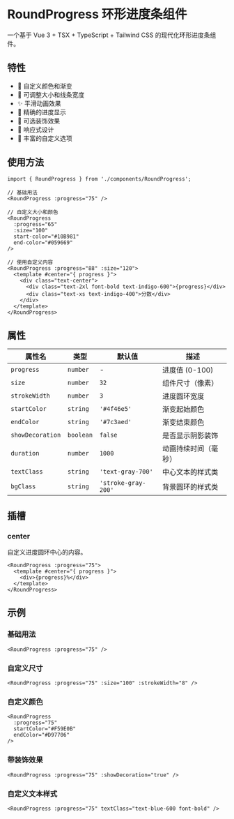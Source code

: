# RoundProgress 环形进度条组件

一个基于 Vue 3 + TSX + TypeScript + Tailwind CSS 的现代化环形进度条组件。

## 特性

- 🎨 自定义颜色和渐变
- 📏 可调整大小和线条宽度
- ✨ 平滑动画效果
- 🎯 精确的进度显示
- 💫 可选装饰效果
- 📱 响应式设计
- 🔧 丰富的自定义选项

## 使用方法

```tsx
import { RoundProgress } from './components/RoundProgress';

// 基础用法
<RoundProgress :progress="75" />

// 自定义大小和颜色
<RoundProgress 
  :progress="65"
  :size="100"
  start-color="#10B981"
  end-color="#059669"
/>

// 使用自定义内容
<RoundProgress :progress="88" :size="120">
  <template #center="{ progress }">
    <div class="text-center">
      <div class="text-2xl font-bold text-indigo-600">{progress}</div>
      <div class="text-xs text-indigo-400">分数</div>
    </div>
  </template>
</RoundProgress>
```

## 属性

| 属性名 | 类型 | 默认值 | 描述 |
|------|------|---------|-------------|
| `progress` | `number` | - | 进度值 (0-100) |
| `size` | `number` | `32` | 组件尺寸（像素） |
| `strokeWidth` | `number` | `3` | 进度圆环宽度 |
| `startColor` | `string` | `'#4f46e5'` | 渐变起始颜色 |
| `endColor` | `string` | `'#7c3aed'` | 渐变结束颜色 |
| `showDecoration` | `boolean` | `false` | 是否显示阴影装饰 |
| `duration` | `number` | `1000` | 动画持续时间（毫秒） |
| `textClass` | `string` | `'text-gray-700'` | 中心文本的样式类 |
| `bgClass` | `string` | `'stroke-gray-200'` | 背景圆环的样式类 |

## 插槽

### center

自定义进度圆环中心的内容。

```tsx
<RoundProgress :progress="75">
  <template #center="{ progress }">
    <div>{progress}%</div>
  </template>
</RoundProgress>
```

## 示例

### 基础用法

```tsx
<RoundProgress :progress="75" />
```

### 自定义尺寸

```tsx
<RoundProgress :progress="75" :size="100" :strokeWidth="8" />
```

### 自定义颜色

```tsx
<RoundProgress 
  :progress="75"
  startColor="#F59E0B"
  endColor="#D97706"
/>
```

### 带装饰效果

```tsx
<RoundProgress :progress="75" :showDecoration="true" />
```

### 自定义文本样式

```tsx
<RoundProgress :progress="75" textClass="text-blue-600 font-bold" />
```
